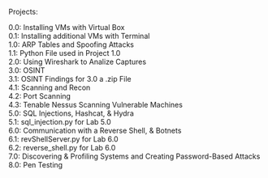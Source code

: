 Projects:

0.0: Installing VMs with Virtual Box <br />
0.1: Installing additional VMs with Terminal <br />
1.0: ARP Tables and Spoofing Attacks <br />
1.1: Python File used in Project 1.0 <br />
2.0: Using Wireshark to Analize Captures <br />
3.0: OSINT <br />
3.1: OSINT Findings for 3.0 a .zip File <br />
4.1: Scanning and Recon <br />
4.2: Port Scanning <br />
4.3: Tenable Nessus Scanning Vulnerable Machines <br />
5.0: SQL Injections, Hashcat, & Hydra <br />
5.1: sql_injection.py for Lab 5.0 <br />
6.0: Communication with a Reverse Shell, & Botnets <br />
6.1: revShellServer.py for Lab 6.0 <br />
6.2: reverse_shell.py for Lab 6.0 <br />
7.0: Discovering & Profiling Systems and Creating Password-Based Attacks <br />
8.0: Pen Testing
